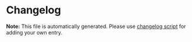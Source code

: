 # Changelog
**Note:** This file is automatically generated. Please use [changelog script](./bin/changelog) for adding your own entry.
